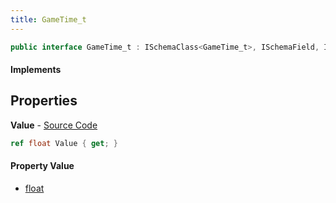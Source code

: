 ```yaml
---
title: GameTime_t
---
```


```csharp
public interface GameTime_t : ISchemaClass<GameTime_t>, ISchemaField, ISchemaClass, INativeHandle
```

#### Implements

## Properties

**Value** - [Source Code](https://github.com/swiftly-solution/swiftlys2/blob/master/managed/src/SwiftlyS2.Generated/Schemas/Interfaces/GameTime_t.cs#L16)

```csharp
ref float Value { get; }
```

#### Property Value

- [float](https://learn.microsoft.com/dotnet/api/system.single)

